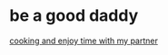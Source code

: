 # be a good daddy

[cooking and enjoy time with my partner](cooking%20and%20enjoy%20time%20with%20my%20partner.md)

